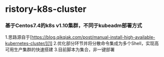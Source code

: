 # ristory-k8s-cluster
### 基于Centos7.4的k8s v1.10集群，不同于kubeadm部署方式
1.思路源自于[https://blog.qikqiak.com/post/manual-install-high-available-kubernetes-cluster/][1]
2.优化部分环节并将分散命令集成为多个Shell，实现高可用生产集群的快速搭建
3.目前脚本为集合，非一键部署

[1]:	https://blog.qikqiak.com/post/manual-install-high-available-kubernetes-cluster/
